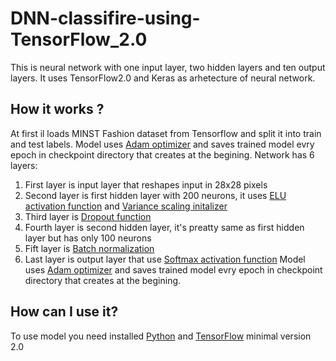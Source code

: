 # DNN-classifire-using-TensorFlow_2.0
This is neural network with one input layer, two hidden layers and ten output layers. It uses TensorFlow2.0 and Keras as arhetecture of neural network.
## How it works ?

At first il loads MINST Fashion dataset from Tensorflow and split it into train and test labels. Model uses [Adam optimizer](https://towardsdatascience.com/adam-latest-trends-in-deep-learning-optimization-6be9a291375c) and saves trained model evry epoch in checkpoint directory that creates at the begining. Network has 6 layers:
1. First layer is input layer that reshapes input in 28x28 pixels
2. Second layer is first hidden layer with 200 neurons, it uses [ELU activation function](https://sefiks.com/2018/01/02/elu-as-a-neural-networks-activation-function/) and [Variance scaling initalizer](https://medium.com/@prateekvishnu/xavier-and-he-normal-he-et-al-initialization-8e3d7a087528)
3. Third layer is [Dropout function](https://medium.com/@amarbudhiraja/https-medium-com-amarbudhiraja-learning-less-to-learn-better-dropout-in-deep-machine-learning-74334da4bfc5)
4. Fourth layer is second hidden layer, it's preatty same as first hidden layer but has only 100 neurons
5. Fift layer is [Batch normalization](https://towardsdatascience.com/batch-normalization-in-neural-networks-1ac91516821c)
6. Last layer is output layer that use [Softmax activation function](https://medium.com/data-science-bootcamp/understand-the-softmax-function-in-minutes-f3a59641e86d) 
Model uses [Adam optimizer](https://towardsdatascience.com/adam-latest-trends-in-deep-learning-optimization-6be9a291375c) and saves trained model evry epoch in checkpoint directory that creates at the begining.

## How can I use it?

To use model you need installed [Python](https://www.python.org/downloads/) and [TensorFlow](https://www.tensorflow.org/install) minimal version 2.0
